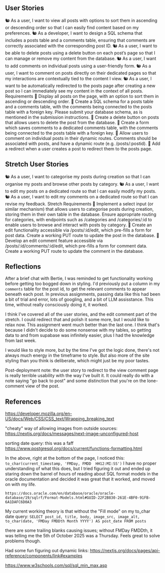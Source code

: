## User Stories

🐿️ As a user, I want to view all posts with options to sort them in ascending or descending order so that I can easily find content based on my preferences.
🐿️ As a developer, I want to design a SQL schema that includes a posts table and a comments table, ensuring that comments are correctly associated with the corresponding post ID.
🐿️ As a user, I want to be able to delete posts using a delete button on each post’s page so that I can manage or remove my content from the database.
🐿️ As a user, I want to add comments on individual posts using a user-friendly form.
🐿️ As a user, I want to comment on posts directly on their dedicated pages so that my interactions are contextually tied to the content I view.
🐿️ As a user, I want to be automatically redirected to the posts page after creating a new post so I can immediately see my content in the context of all posts.
Requirements
🎯 Display all posts on the page, with an option to sort them in ascending or descending order.
🎯 Create a SQL schema for a posts table and a comments table, with the comments being connected to the posts table with a foreign key.
Please submit your database schema, as is mentioned in the submission instructions.
🎯 Create a delete button on posts that allows users to delete the post from the database.
🎯 Create a form which saves comments to a dedicated comments table, with the comments being connected to the posts table with a foreign key.
🎯 Allow users to comment on individual posts in their dynamic routes. Comments should be associated with posts, and have a dynamic route (e.g. /posts/:postid).
🎯 Add a redirect when a user creates a post to redirect them to the posts page.

## Stretch User Stories

🐿️ As a user, I want to categorise my posts during creation so that I can organise my posts and browse other posts by category.
🐿️ As a user, I want to edit my posts on a dedicated route so that I can easily modify my posts.
🐿️ As a user, I want to edit my comments on a dedicated route so that I can revise my feedback.
Stretch Requirements
🏹 Implement a select input (or similar mechanism) that allows users to categorise posts during creation, storing them in their own table in the database. Ensure appropriate routing for categories, with endpoints such as /categories and /categories/:id to enable users to browse and interact with posts by category.
🏹 Create an edit functionality accessible via /posts/:id/edit, which pre-fills a form for post data. Create a working PUT route to update the post in the database.
🏹 Develop an edit comment feature accessible via /posts/:id/comments/:id/edit, which pre-fills a form for comment data. Create a working PUT route to update the comment in the database.

## Reflections

After a brief chat with Bertie, I was reminded to get functionality working before getting too bogged down in styling. I'd previously put a column in my `comments` table for the post id, to get the relevant comments to appear beneath each post. In previous assignments, passing data like this had been a bit of trial and error, lots of googling, and a bit of LLM assisstance. This time, without really consciously doing it, it worked.

I think I've covered all of the user stories, and the edit comment part of the stretch. I could redirect that and polish it some more, but I would like to relax now.
This assignment went much better than the last one. I think that's because I didn't decide to do some nonsense with my tables, so getting data to and from supabase was infinitely easier, plus I had the knowledge from last week.

I would like to style more, but by the time I've got the logic done, there's not always much energy in the timeframe to style. But also more of the site styling than you think is deliberate, which might just be my poor tastes.

Post-deployment note: the user story to redirect to the view comment page is really terrible usability with the way I've built it. It could really do with a note saying "go back to post" and some distinction that you're on the lone-comment view of the post.

## References

https://developer.mozilla.org/en-US/docs/Web/CSS/CSS_text/Wrapping_breaking_text

"cheaty" way of allowing images from outside sources:
https://nextjs.org/docs/messages/next-image-unconfigured-host

sorting date query: this was a faff
https://www.postgresql.org/docs/current/functions-formatting.html

In the above, right at the bottom of the page, I noticed this:
`to_char(current_timestamp, 'FMDay, FMDD  HH12:MI:SS')`
I have no proper understanding of what this does, but I tried figuring it out and ended up staring down the barrel of hours of reading about SQL format models in the oracle documentation and decided it was great that it worked, and moved on with my life.

`https://docs.oracle.com/en/database/oracle/oracle-database/19/sqlrf/Format-Models.html#GUID-22F2B830-261E-4BF0-91FB-6A1DAFC6D0A3`

My current working theory is that without the "Fill mode" on my to_char date query:
`SELECT post_id, title, body, image_src, image_alt, to_char(date, 'FMDay FMDDth Month YYYY') AS post_date FROM posts`

there are some trailing blanks causing issues; without FMDay FMDDth, it was telling me the 5th of October 2025 was a Thursday.
Feels great to solve problems though.

Had some fun figuring out dynamic links:
https://nextjs.org/docs/pages/api-reference/components/link#examples

https://www.w3schools.com/sql/sql_min_max.asp
